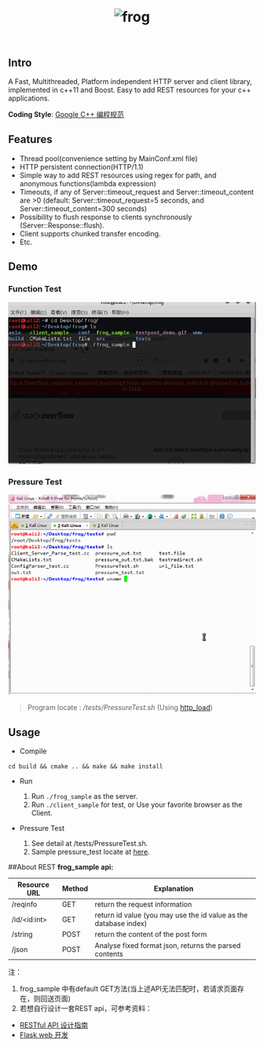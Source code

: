 <h1 align="center">
	<br>
	<img width="300" src="https://github.com/okingniko/frog/blob/master/media/logo.jpg" alt="frog">
	<br>
	<br>
</h1>

## Intro
A Fast, Multithreaded, Platform independent HTTP server and client library, implemented in c++11 and Boost.  Easy to add REST resources for your c++ applications.

**Coding Style**: [Google C++ 编程规范](http://zh-google-styleguide.readthedocs.org/en/latest/google-cpp-styleguide/contents/)

## Features
* Thread pool(convenience setting by MainConf.xml file)
* HTTP persistent connection(HTTP/1.1)
* Simple way to add REST resources using regex for path, and anonymous functions(lambda expression)
* Timeouts, if any of Server::timeout_request and Server::timeout_content are >0 (default: Server::timeout_request=5 seconds, and Server::timeout_content=300 seconds)
* Possibility to flush response to clients synchronously (Server::Response::flush).
* Client supports chunked transfer encoding.
* Etc.

## Demo
### Function Test
![frog demo](media/frog_demo.gif)

### Pressure Test
![Pressure test](media/pressure_test_demo.gif)

> Program locate : */tests/PressureTest.sh* (Using [http_load](http://acme.com/software/http_load/))

## Usage
* Compile
```shell
cd build && cmake .. && make && make install
```
* Run
  1. Run `./frog_sample` as the server.
  2. Run `./client_sample` for test, or Use your favorite browser as the Client.

* Pressure Test
  1. See detail at /tests/PressureTest.sh.
  2. Sample pressure_test locate at [here](pressure_test.txt).

##About REST 
**frog_sample api:**

|  Resource URL | Method | Explanation |
| ------------- | ------ | ----------- |
| /reqinfo      |   GET  | return the request information|
| /id/\<id:int\>  |   GET  | return id value (you may use the id value as the database index)|
| /string       |   POST | return the content of the post form |
| /json         |   POST | Analyse fixed format json, returns the parsed contents |

注：

1. frog_sample 中有default GET方法(当上述API无法匹配时，若请求页面存在，则回送页面)
2. 若想自行设计一套REST api，可参考资料：
  * [RESTful API 设计指南](http://www.ruanyifeng.com/blog/2014/05/restful_api.html)
  * [Flask web 开发](http://book.douban.com/subject/26274202/)



